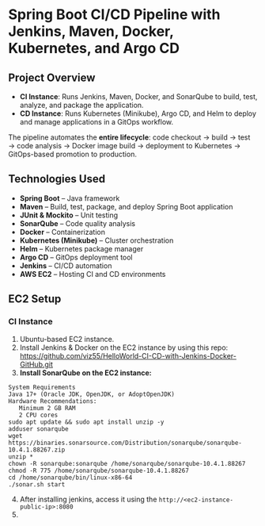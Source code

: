 # Spring Boot CI/CD Pipeline with Jenkins, Maven, Docker, Kubernetes, and Argo CD

## Project Overview

- **CI Instance**: Runs Jenkins, Maven, Docker, and SonarQube to build, test, analyze, and package the application.  
- **CD Instance**: Runs Kubernetes (Minikube), Argo CD, and Helm to deploy and manage applications in a GitOps workflow.

The pipeline automates the **entire lifecycle**: code checkout → build → test → code analysis → Docker image build → deployment to Kubernetes → GitOps-based promotion to production.

## Technologies Used

- **Spring Boot** – Java framework  
- **Maven** – Build, test, package, and deploy Spring Boot application  
- **JUnit & Mockito** – Unit testing  
- **SonarQube** – Code quality analysis  
- **Docker** – Containerization  
- **Kubernetes (Minikube)** – Cluster orchestration  
- **Helm** – Kubernetes package manager  
- **Argo CD** – GitOps deployment tool  
- **Jenkins** – CI/CD automation  
- **AWS EC2** – Hosting CI and CD environments

## EC2 Setup

### CI Instance

1. Ubuntu-based EC2 instance.  
2. Install Jenkins & Docker on the EC2 instance by using this repo: https://github.com/viz55/HelloWorld-CI-CD-with-Jenkins-Docker-GitHub.git 
3. **Install SonarQube on the EC2 instance:**

```
System Requirements
Java 17+ (Oracle JDK, OpenJDK, or AdoptOpenJDK)
Hardware Recommendations:
   Minimum 2 GB RAM
   2 CPU cores
sudo apt update && sudo apt install unzip -y
adduser sonarqube
wget https://binaries.sonarsource.com/Distribution/sonarqube/sonarqube-10.4.1.88267.zip
unzip *
chown -R sonarqube:sonarqube /home/sonarqube/sonarqube-10.4.1.88267
chmod -R 775 /home/sonarqube/sonarqube-10.4.1.88267
cd /home/sonarqube/bin/linux-x86-64
./sonar.sh start
```

4. After installing jenkins, access it using the `http://<ec2-instance-public-ip>:8080` 
5.  

